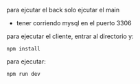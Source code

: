para ejcutar el back solo ejcutar el main
 - tener corriendo mysql en el puerto 3306



para ejecutar el cliente, entrar al directorio  y:
```
npm install  
```
para ejecutar:
```
npm run dev
```
